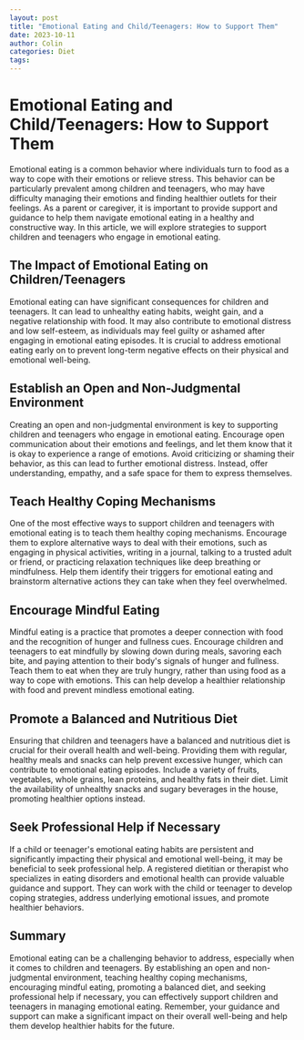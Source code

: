 ```yaml
---
layout: post
title: "Emotional Eating and Child/Teenagers: How to Support Them"
date: 2023-10-11
author: Colin
categories: Diet
tags: 
---
```


# Emotional Eating and Child/Teenagers: How to Support Them

Emotional eating is a common behavior where individuals turn to food as a way to cope with their emotions or relieve stress. This behavior can be particularly prevalent among children and teenagers, who may have difficulty managing their emotions and finding healthier outlets for their feelings. As a parent or caregiver, it is important to provide support and guidance to help them navigate emotional eating in a healthy and constructive way. In this article, we will explore strategies to support children and teenagers who engage in emotional eating.

## The Impact of Emotional Eating on Children/Teenagers

Emotional eating can have significant consequences for children and teenagers. It can lead to unhealthy eating habits, weight gain, and a negative relationship with food. It may also contribute to emotional distress and low self-esteem, as individuals may feel guilty or ashamed after engaging in emotional eating episodes. It is crucial to address emotional eating early on to prevent long-term negative effects on their physical and emotional well-being.

## Establish an Open and Non-Judgmental Environment

Creating an open and non-judgmental environment is key to supporting children and teenagers who engage in emotional eating. Encourage open communication about their emotions and feelings, and let them know that it is okay to experience a range of emotions. Avoid criticizing or shaming their behavior, as this can lead to further emotional distress. Instead, offer understanding, empathy, and a safe space for them to express themselves.

## Teach Healthy Coping Mechanisms

One of the most effective ways to support children and teenagers with emotional eating is to teach them healthy coping mechanisms. Encourage them to explore alternative ways to deal with their emotions, such as engaging in physical activities, writing in a journal, talking to a trusted adult or friend, or practicing relaxation techniques like deep breathing or mindfulness. Help them identify their triggers for emotional eating and brainstorm alternative actions they can take when they feel overwhelmed.

## Encourage Mindful Eating

Mindful eating is a practice that promotes a deeper connection with food and the recognition of hunger and fullness cues. Encourage children and teenagers to eat mindfully by slowing down during meals, savoring each bite, and paying attention to their body's signals of hunger and fullness. Teach them to eat when they are truly hungry, rather than using food as a way to cope with emotions. This can help develop a healthier relationship with food and prevent mindless emotional eating.

## Promote a Balanced and Nutritious Diet

Ensuring that children and teenagers have a balanced and nutritious diet is crucial for their overall health and well-being. Providing them with regular, healthy meals and snacks can help prevent excessive hunger, which can contribute to emotional eating episodes. Include a variety of fruits, vegetables, whole grains, lean proteins, and healthy fats in their diet. Limit the availability of unhealthy snacks and sugary beverages in the house, promoting healthier options instead.

## Seek Professional Help if Necessary

If a child or teenager's emotional eating habits are persistent and significantly impacting their physical and emotional well-being, it may be beneficial to seek professional help. A registered dietitian or therapist who specializes in eating disorders and emotional health can provide valuable guidance and support. They can work with the child or teenager to develop coping strategies, address underlying emotional issues, and promote healthier behaviors.

## Summary

Emotional eating can be a challenging behavior to address, especially when it comes to children and teenagers. By establishing an open and non-judgmental environment, teaching healthy coping mechanisms, encouraging mindful eating, promoting a balanced diet, and seeking professional help if necessary, you can effectively support children and teenagers in managing emotional eating. Remember, your guidance and support can make a significant impact on their overall well-being and help them develop healthier habits for the future.